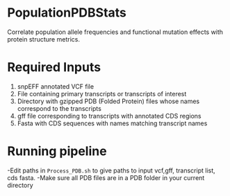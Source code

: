 # PopulationPDBStats
Correlate population allele frequencies and functional mutation effects with protein structure metrics.


# Required Inputs
1. snpEFF annotated VCF file
2. File containing primary transcripts or transcripts of interest
3. Directory with gzipped PDB (Folded Protein) files whose names correspond to the transcripts
4. gff file corresponding to transcripts with annotated CDS regions
5. Fasta with CDS sequences with names matching transcript names

# Running pipeline
-Edit paths in `Process_PDB.sh` to give paths to input vcf,gff, transcript list, cds fasta.
-Make sure all PDB files are in a PDB folder in your current directory

